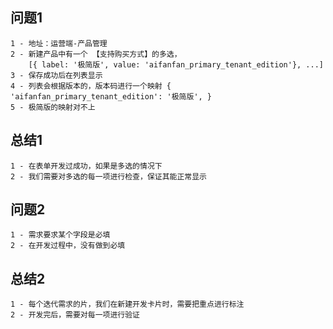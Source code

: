 ## 问题1

```
1 - 地址：运营端-产品管理
2 - 新建产品中有一个 【支持购买方式】的多选，
	[{ label: '极简版', value: 'aifanfan_primary_tenant_edition'}, ...]
3 - 保存成功后在列表显示
4 - 列表会根据版本的，版本码进行一个映射 { 'aifanfan_primary_tenant_edition': '极简版', }
5 - 极简版的映射对不上
```

## 总结1

```
1 - 在表单开发过成功，如果是多选的情况下
2 - 我们需要对多选的每一项进行检查，保证其能正常显示
```





## 问题2

```
1 - 需求要求某个字段是必填
2 - 在开发过程中，没有做到必填
```

## 总结2

```
1 - 每个迭代需求的片，我们在新建开发卡片时，需要把重点进行标注
2 - 开发完后，需要对每一项进行验证
```

